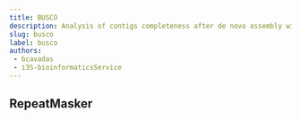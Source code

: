 ```yaml
---
title: BUSCO
description: Analysis of contigs completeness after de novo assembly with various assemblers
slug: busco
label: busco
authors:
 - bcavadas
 - i3S-bioinformaticsService
---
```


## RepeatMasker

